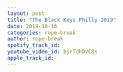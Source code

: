 ```yaml
---
layout: post
title: "The Black Keys Philly 2019"
date: 2019-10-16
categories: rope-break
author: rope-break
spotify_track_id: 
youtube_video_id: bjrTdhDVC8s
apple_track_id: 
---
```

